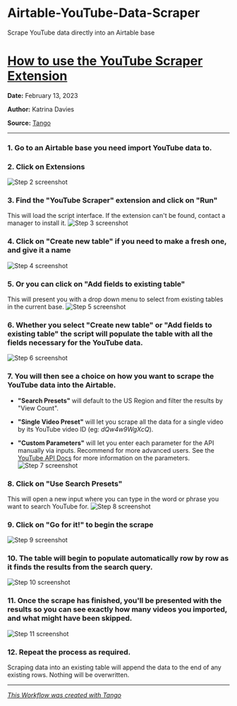 # Airtable-YouTube-Data-Scraper
Scrape YouTube data directly into an Airtable base

# [How to use the YouTube Scraper Extension](https://app.tango.us/app/workflow/aaa9406c-0786-4818-a633-84f0cd5486e2?utm_source=markdown&utm_medium=markdown&utm_campaign=workflow%20export%20links)



__Date:__ February 13, 2023

__Author:__ Katrina Davies

__Source:__ [Tango](https://app.tango.us/app/workflow/aaa9406c-0786-4818-a633-84f0cd5486e2?utm_source=markdown&utm_medium=markdown&utm_campaign=workflow%20export%20links)

***

### 1. Go to an Airtable base you need import YouTube data to.


### 2. Click on Extensions
![Step 2 screenshot](https://images.tango.us/workflows/aaa9406c-0786-4818-a633-84f0cd5486e2/steps/64fef455-1616-4e1f-8c2c-0fbecfd66801/649d1dc4-9963-4280-b886-39bff8e6fdda.png?crop=focalpoint&fit=crop&fp-x=0.9044&fp-y=0.1499&fp-z=3.0111&w=1200)


### 3. Find the "YouTube Scraper" extension and click on "Run"
This will load the script interface. If the extension can't be found, contact a manager to install it.
![Step 3 screenshot](https://images.tango.us/workflows/aaa9406c-0786-4818-a633-84f0cd5486e2/steps/a1d5679c-817d-420b-b9f7-009405c08e06/bd2c34b4-e007-4bbc-a142-bfd567cf7311.png?crop=focalpoint&fit=crop&fp-x=0.5000&fp-y=0.5000&w=1200)


### 4. Click on "Create new table" if you need to make a fresh one, and give it a name
![Step 4 screenshot](https://images.tango.us/workflows/aaa9406c-0786-4818-a633-84f0cd5486e2/steps/d731ec65-12e6-41fa-a5e4-8d04d445526f/a685e331-f3c5-4e67-abb8-0562e7337d48.png?crop=focalpoint&fit=crop&fp-x=0.8029&fp-y=0.4646&fp-z=2.7058&w=1200)


### 5. Or you can click on "Add fields to existing table"
This will present you with a drop down menu to select from existing tables in the current base.
![Step 5 screenshot](https://images.tango.us/workflows/aaa9406c-0786-4818-a633-84f0cd5486e2/steps/2c0cc182-a33a-41b5-9873-ac38cc8d15d6/f0b83a42-edb3-458a-811a-0ba09c8cdf54.png?crop=focalpoint&fit=crop&fp-x=0.8193&fp-y=0.4577&fp-z=2.7642&w=1200)


### 6. Whether you select "Create new table" or "Add fields to existing table" the script will populate the table with all the fields necessary for the YouTube data.
![Step 6 screenshot](https://images.tango.us/workflows/aaa9406c-0786-4818-a633-84f0cd5486e2/steps/f5d641b2-cc55-420e-86a5-ef460da8fa16/14f709b5-d567-49ff-8e5e-a600efcf2a2b.png?crop=focalpoint&fit=crop&fp-x=0.8365&fp-y=0.5460&fp-z=3.1981&w=1200)


### 7. You will then see a choice on how you want to scrape the YouTube data into the Airtable.
*   **"Search Presets"** will default to the US Region and filter the results by "View Count".
    
*   **"Single Video Preset"** will let you scrape all the data for a single video by its YouTube video ID (eg: _dQw4w9WgXcQ_).
    
*   **"Custom Parameters"** will let you enter each parameter for the API manually via inputs. Recommend for more advanced users. See the [YouTube API Docs](https://developers.google.com/youtube/v3/docs/search/list) for more information on the parameters.
![Step 7 screenshot](https://images.tango.us/workflows/aaa9406c-0786-4818-a633-84f0cd5486e2/steps/173b0ed1-ed7d-451d-b9fd-d2879c1a56e9/a0fccfd1-dc8f-4675-a504-5256b015a5ce.png?crop=focalpoint&fit=crop&fp-x=0.8282&fp-y=0.5637&fp-z=3.1981&w=1200)


### 8. Click on "Use Search Presets"
This will open a new input where you can type in the word or phrase you want to search YouTube for.
![Step 8 screenshot](https://images.tango.us/workflows/aaa9406c-0786-4818-a633-84f0cd5486e2/steps/09787e94-c73a-427a-a227-bd70156dd636/423c0d7e-beed-4191-b0c3-c67ee6631de7.png?crop=focalpoint&fit=crop&fp-x=0.7410&fp-y=0.5687&fp-z=2.9754&w=1200)


### 9. Click on "Go for it!" to begin the scrape
![Step 9 screenshot](https://images.tango.us/workflows/aaa9406c-0786-4818-a633-84f0cd5486e2/steps/27f6ee7d-5283-46a1-bff3-ca5f4a9e8d36/d4b8dc10-edcf-47f1-91c8-4c68839139f8.png?crop=focalpoint&fit=crop&fp-x=0.7470&fp-y=0.6365&fp-z=3.9443&w=1200)


### 10. The table will begin to populate automatically row by row as it finds the results from the search query.
![Step 10 screenshot](https://images.tango.us/workflows/aaa9406c-0786-4818-a633-84f0cd5486e2/steps/8022f17e-fab2-4682-b4c7-2749db511ca2/549d979f-aa9c-49a8-8fb1-8b160019c4e3.png?crop=focalpoint&fit=crop&fp-x=0.4477&fp-y=0.4163&fp-z=1.8620&w=1200)


### 11. Once the scrape has finished, you'll be presented with the results so you can see exactly how many videos you imported, and what might have been skipped.
![Step 11 screenshot](https://images.tango.us/workflows/aaa9406c-0786-4818-a633-84f0cd5486e2/steps/fe6bc2e1-cc76-472d-9342-9c1c507b6bb0/4de5e2a9-c41d-42d0-b2d2-485b78d27e7a.png?crop=focalpoint&fit=crop&fp-x=0.5000&fp-y=0.5000&w=1200)


### 12. Repeat the process as required.
Scraping data into an existing table will append the data to the end of any existing rows. Nothing will be overwritten.


***
_[This Workflow was created with Tango](https://app.tango.us/app/workflow/aaa9406c-0786-4818-a633-84f0cd5486e2?utm_source=markdown&utm_medium=markdown&utm_campaign=workflow%20export%20links)_
